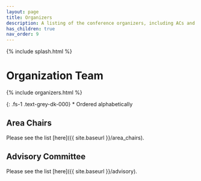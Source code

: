 ```yaml
---
layout: page
title: Organizers
description: A listing of the conference organizers, including ACs and advisory committee
has_children: true
nav_order: 9
---
```


{% include splash.html %}

# Organization Team

{% include organizers.html %}

{: .fs-1 .text-grey-dk-000}
\* Ordered alphabetically

## Area Chairs

Please see the list [here]({{ site.baseurl }}/area_chairs).


## Advisory Committee

Please see the list [here]({{ site.baseurl }}/advisory).
